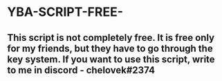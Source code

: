 # YBA-SCRIPT-FREE-
## This script is not completely free. It is free only for my friends, but they have to go through the key system. If you want to use this script, write to me in discord - chelovek#2374
